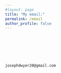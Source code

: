 ```yaml
---
#layout: page
title: "My email:"
permalink: /email
author_profile: false
---
```


<p>&nbsp;</p>
<p>&nbsp;</p>
<p>&nbsp;</p>

```
josephdwyer20@gmail.com
```
